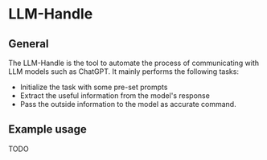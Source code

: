 # LLM-Handle


## General
The LLM-Handle is the tool to automate the process of communicating with LLM models such as ChatGPT. It mainly performs the following tasks:
 - Initialize the task with some pre-set prompts
 - Extract the useful information from the model's response
 - Pass the outside information to the model as accurate command. 


## Example usage
TODO
